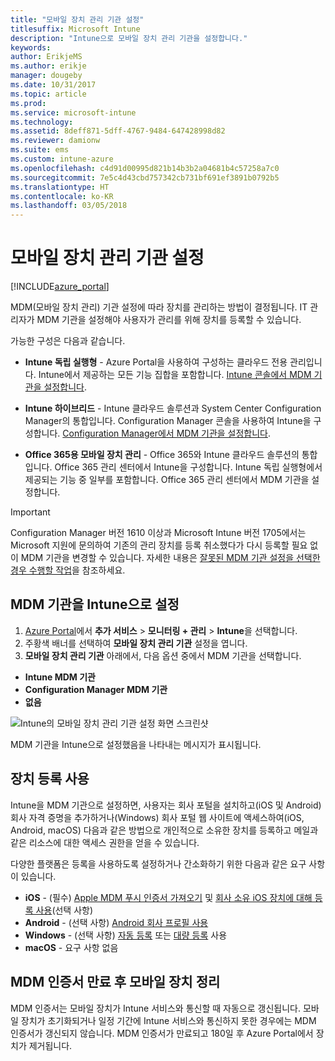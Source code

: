 ```yaml
---
title: "모바일 장치 관리 기관 설정"
titlesuffix: Microsoft Intune
description: "Intune으로 모바일 장치 관리 기관을 설정합니다."
keywords: 
author: ErikjeMS
ms.author: erikje
manager: dougeby
ms.date: 10/31/2017
ms.topic: article
ms.prod: 
ms.service: microsoft-intune
ms.technology: 
ms.assetid: 8deff871-5dff-4767-9484-647428998d82
ms.reviewer: damionw
ms.suite: ems
ms.custom: intune-azure
ms.openlocfilehash: c4d91d00995d821b14b3b2a04681b4c57258a7c0
ms.sourcegitcommit: 7e5c4d43cbd757342cb731bf691ef3891b0792b5
ms.translationtype: HT
ms.contentlocale: ko-KR
ms.lasthandoff: 03/05/2018
---
```

# <a name="set-the-mobile-device-management-authority"></a>모바일 장치 관리 기관 설정

[!INCLUDE[azure_portal](./includes/azure_portal.md)]

MDM(모바일 장치 관리) 기관 설정에 따라 장치를 관리하는 방법이 결정됩니다. IT 관리자가 MDM 기관을 설정해야 사용자가 관리를 위해 장치를 등록할 수 있습니다.

가능한 구성은 다음과 같습니다.

- **Intune 독립 실행형** - Azure Portal을 사용하여 구성하는 클라우드 전용 관리입니다. Intune에서 제공하는 모든 기능 집합을 포함합니다. [Intune 콘솔에서 MDM 기관을 설정합니다](#set-mdm-authority-to-intune).

- **Intune 하이브리드** - Intune 클라우드 솔루션과 System Center Configuration Manager의 통합입니다. Configuration Manager 콘솔을 사용하여 Intune을 구성합니다. [Configuration Manager에서 MDM 기관을 설정합니다](https://docs.microsoft.com/sccm/mdm/deploy-use/configure-intune-subscription).

- **Office 365용 모바일 장치 관리**  - Office 365와 Intune 클라우드 솔루션의 통합입니다. Office 365 관리 센터에서 Intune을 구성합니다. Intune 독립 실행형에서 제공되는 기능 중 일부를 포함합니다. Office 365 관리 센터에서 MDM 기관을 설정합니다.

>[!IMPORTANT]    
Configuration Manager 버전 1610 이상과 Microsoft Intune 버전 1705에서는 Microsoft 지원에 문의하여 기존의 관리 장치를 등록 취소했다가 다시 등록할 필요 없이 MDM 기관을 변경할 수 있습니다. 자세한 내용은 [잘못된 MDM 기관 설정을 선택한 경우 수행할 작업](/intune-classic/deploy-use/prerequisites-for-enrollment#what-to-do-if-you-choose-the-wrong-mdm-authority-setting)을 참조하세요.

## <a name="set-mdm-authority-to-intune"></a>MDM 기관을 Intune으로 설정

1. [Azure Portal](https://portal.azure.com)에서 **추가 서비스** > **모니터링 + 관리** > **Intune**을 선택합니다.
2. 주황색 배너를 선택하여 **모바일 장치 관리 기관** 설정을 엽니다.
3. **모바일 장치 관리 기관** 아래에서, 다음 옵션 중에서 MDM 기관을 선택합니다.
  - **Intune MDM 기관**
  - **Configuration Manager MDM 기관**
  - **없음**

  ![Intune의 모바일 장치 관리 기관 설정 화면 스크린샷](media/set-mdm-auth.png)

  MDM 기관을 Intune으로 설정했음을 나타내는 메시지가 표시됩니다.

## <a name="enable-device-enrollment"></a>장치 등록 사용

Intune을 MDM 기관으로 설정하면, 사용자는 회사 포털을 설치하고(iOS 및 Android) 회사 자격 증명을 추가하거나(Windows) 회사 포털 웹 사이트에 액세스하여(iOS, Android, macOS) 다음과 같은 방법으로 개인적으로 소유한 장치를 등록하고 메일과 같은 리소스에 대한 액세스 권한을 얻을 수 있습니다.

다양한 플랫폼은 등록을 사용하도록 설정하거나 간소화하기 위한 다음과 같은 요구 사항이 있습니다.
- **iOS** - (필수) [Apple MDM 푸시 인증서 가져오기](apple-mdm-push-certificate-get.md) 및 [회사 소유 iOS 장치에 대해 등록 사용](ios-enroll.md)(선택 사항)
- **Android** - (선택 사항) [Android 회사 프로필 사용](android-enroll.md)
- **Windows** - (선택 사항) [자동 등록](windows-enroll.md) 또는 [대량 등록](windows-bulk-enroll.md) 사용
- **macOS** - 요구 사항 없음


## <a name="mobile-device-cleanup-after-mdm-certificate-expiration"></a>MDM 인증서 만료 후 모바일 장치 정리

MDM 인증서는 모바일 장치가 Intune 서비스와 통신할 때 자동으로 갱신됩니다. 모바일 장치가 초기화되거나 일정 기간에 Intune 서비스와 통신하지 못한 경우에는 MDM 인증서가 갱신되지 않습니다. MDM 인증서가 만료되고 180일 후 Azure Portal에서 장치가 제거됩니다.
